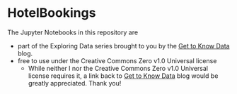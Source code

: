 # HotelBookings
The Jupyter Notebooks in this repository are 
* part of the Exploring Data series brought to you by the <a href="http://gettoknowdata.com" target="_blank">Get to Know Data</a> blog.
* free to use under the Creative Commons Zero v1.0 Universal license
  * While neither I nor the Creative Commons Zero v1.0 Universal license requires it, a link back to <a href="http://gettoknowdata.com" target="_blank">Get to Know Data</a> blog would be greatly appreciated. Thank you!
